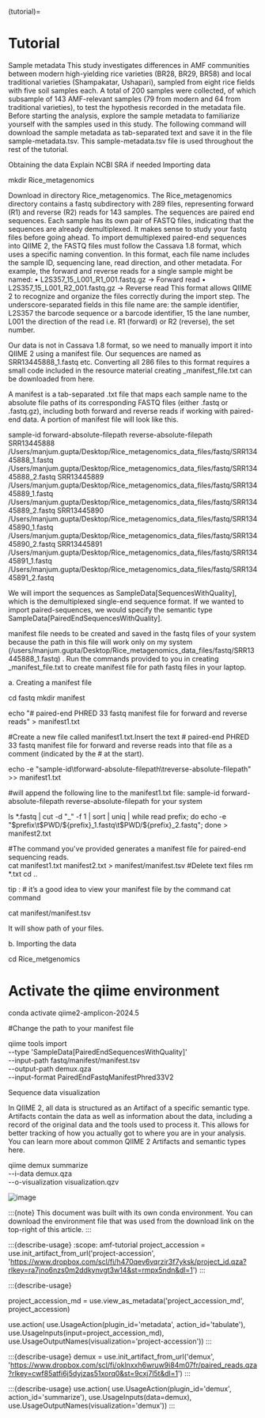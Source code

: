 (tutorial)=
# Tutorial

Sample metadata
This study investigates differences in AMF communities between modern high-yielding rice varieties (BR28, BR29, BR58) and local traditional varieties (Shampakatar, Ushapari), sampled from eight rice fields with five soil samples each. A total of 200 samples were collected, of which subsample of  143 AMF-relevant samples (79 from modern and 64 from traditional varieties), to test the hypothesis recorded in the metadata file. 
Before starting the analysis, explore the sample metadata to familiarize yourself with the samples used in this study. The following command will download the sample metadata as tab-separated text and save it in the file sample-metadata.tsv. This sample-metadata.tsv file is used throughout the rest of the tutorial. 

Obtaining the data
Explain NCBI SRA if needed 
Importing data

mkdir Rice_metagenomics

Download in directory Rice_metagenomics. The Rice_metagenomics directory contains a fastq subdirectory with 289 files, representing forward (R1) and reverse (R2) reads for 143 samples. The sequences are paired end sequences. Each sample has its own pair of FASTQ files, indicating that the sequences are already demultiplexed. It makes sense to study your fastq files before going ahead.
To import demultiplexed paired-end sequences into QIIME 2, the FASTQ files must follow the Cassava 1.8 format, which uses a specific naming convention. In this format, each file name includes the sample ID, sequencing lane, read direction, and other metadata.
For example, the forward and reverse reads for a single sample might be named:
•	L2S357_15_L001_R1_001.fastq.gz → Forward read
•	L2S357_15_L001_R2_001.fastq.gz → Reverse read
This format allows QIIME 2 to recognize and organize the files correctly during the import step.
The underscore-separated fields in this file name are: 
the sample identifier, L2S357
the barcode sequence or a barcode identifier, 15
the lane number, L001
the direction of the read i.e. R1 (forward) or R2 (reverse), the set number. 

Our data is not in Cassava 1.8 format, so we need to manually import it into QIIME 2 using a manifest file. Our sequences are named as SRR13445888_1.fastq etc.
Converting all 286 files to this format requires a small code included in the resource material creating _manifest_file.txt can be downloaded from here.

A manifest is a tab-separated .txt file that maps each sample name to the absolute file paths of its corresponding FASTQ files (either .fastq or .fastq.gz), including both forward and reverse reads if working with paired-end data.
A portion of manifest file will look like this.

sample-id	forward-absolute-filepath	reverse-absolute-filepath
SRR13445888	/Users/manjum.gupta/Desktop/Rice_metagenomics_data_files/fastq/SRR13445888_1.fastq	/Users/manjum.gupta/Desktop/Rice_metagenomics_data_files/fastq/SRR13445888_2.fastq
SRR13445889	/Users/manjum.gupta/Desktop/Rice_metagenomics_data_files/fastq/SRR13445889_1.fastq	/Users/manjum.gupta/Desktop/Rice_metagenomics_data_files/fastq/SRR13445889_2.fastq
SRR13445890	/Users/manjum.gupta/Desktop/Rice_metagenomics_data_files/fastq/SRR13445890_1.fastq	/Users/manjum.gupta/Desktop/Rice_metagenomics_data_files/fastq/SRR13445890_2.fastq
SRR13445891	/Users/manjum.gupta/Desktop/Rice_metagenomics_data_files/fastq/SRR13445891_1.fastq	/Users/manjum.gupta/Desktop/Rice_metagenomics_data_files/fastq/SRR13445891_2.fastq

We will import the sequences as SampleData[SequencesWithQuality], which is the demultiplexed single-end sequence format. If we wanted to import paired-sequences, we would specify the semantic type SampleData[PairedEndSequencesWithQuality].

  manifest file needs to be created and saved in the fastq files of your system because the path in this file will work only on my system (/users/manjum.gupta/Desktop/Rice_metagenomics_data_files/fastq/SRR13445888_1.fastq) . Run the commands provided to you in creating _manifest_file.txt to create manifest file for path fastq files in your laptop.


a.	Creating a manifest file 

cd fastq
mkdir manifest

echo "# paired-end PHRED 33 fastq manifest file for forward and reverse reads" > manifest1.txt

#Create a new file called manifest1.txt.Insert the text # paired-end PHRED 33 fastq manifest file for forward and reverse reads into that file as a comment (indicated by the # at the start).

echo -e "sample-id\tforward-absolute-filepath\treverse-absolute-filepath" >> manifest1.txt

#will append the following line to the manifest1.txt file:
sample-id  forward-absolute-filepath  reverse-absolute-filepath for your system

ls *.fastq | cut -d "_" -f 1 | sort | uniq | while read prefix; do     echo -e "$prefix\t$PWD/${prefix}_1.fastq\t$PWD/${prefix}_2.fastq"; done > manifest2.txt 
 
#The command you've provided generates a manifest file for paired-end sequencing reads.  
cat manifest1.txt manifest2.txt  > manifest/manifest.tsv
#Delete text files
rm *.txt
cd .. 

 tip : # it’s a good idea to view your manifest file by the command cat  command 

cat manifest/manifest.tsv

It will show path of your files.


b.	Importing the data

cd  Rice_metgenomics 

# Activate the qiime environment 

conda activate qiime2-amplicon-2024.5

#Change the path to your manifest file

qiime tools import \
        --type 'SampleData[PairedEndSequencesWithQuality]' \
        --input-path fastq/manifest/manifest.tsv \
        --output-path demux.qza \
        --input-format PairedEndFastqManifestPhred33V2




Sequence data visualization

In QIIME 2, all data is structured as an Artifact of a specific semantic type. Artifacts contain the data as well as information about the data, including a record of the original data and the tools used to process it. This allows for better tracking of how you actually got to where you are in your analysis. You can learn more about common QIIME 2 Artifacts and semantic types here.

qiime demux summarize \
    --i-data demux.qza \
    --o-visualization visualization.qzv



![image](https://github.com/user-attachments/assets/e2e126e6-429b-4b21-a5e1-c713f62d0c97)

:::{note}
This document was built with its own conda environment.
You can download the environment file that was used from the download link on the top-right of this article.
:::

:::{describe-usage}
:scope: amf-tutorial
project_accession = use.init_artifact_from_url('project-accession',
                                              'https://www.dropbox.com/scl/fi/h470qev6vqrzir3f7yksk/project_id.qza?rlkey=ra7jno6nzs0m2ddkynvgt3w14&st=rmpx5ndn&dl=1')
:::

:::{describe-usage}

project_accession_md = use.view_as_metadata('project_accession_md', project_accession)

use.action(
    use.UsageAction(plugin_id='metadata',
                    action_id='tabulate'),
    use.UsageInputs(input=project_accession_md),
    use.UsageOutputNames(visualization='project-accession'))
:::

:::{describe-usage}
demux = use.init_artifact_from_url('demux',
                                   'https://www.dropbox.com/scl/fi/oklnxxh6wruw9i84m07fr/paired_reads.qza?rlkey=cwf85atfi6j5dyjzas51xorq0&st=9cxj7l5t&dl=1')
:::

:::{describe-usage}
use.action(
    use.UsageAction(plugin_id='demux',
                    action_id='summarize'),
    use.UsageInputs(data=demux),
    use.UsageOutputNames(visualization='demux'))
:::
